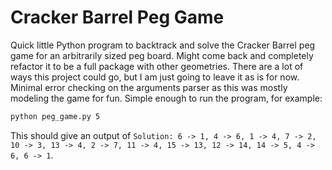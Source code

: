 # Cracker Barrel Peg Game
Quick little Python program to backtrack and solve the Cracker Barrel peg game for an arbitrarily sized peg board.
Might come back and completely refactor it to be a full package with other geometries.
There are a lot of ways this project could go, but I am just going to leave it as is for now.
Minimal error checking on the arguments parser as this was mostly modeling the game for fun.
Simple enough to run the program, for example:

```bash
python peg_game.py 5
```

This should give an output of `Solution: 6 -> 1, 4 -> 6, 1 -> 4, 7 -> 2, 10 -> 3, 13 -> 4, 2 -> 7, 11 -> 4, 15 -> 13, 12 -> 14, 14 -> 5, 4 -> 6, 6 -> 1`.
